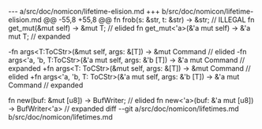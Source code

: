 --- a/src/doc/nomicon/lifetime-elision.md
+++ b/src/doc/nomicon/lifetime-elision.md
@@ -55,8 +55,8 @@ fn frob(s: &str, t: &str) -> &str;                      // ILLEGAL
 fn get_mut(&mut self) -> &mut T;                        // elided
 fn get_mut<'a>(&'a mut self) -> &'a mut T;              // expanded
 
-fn args<T:ToCStr>(&mut self, args: &[T]) -> &mut Command                  // elided
-fn args<'a, 'b, T:ToCStr>(&'a mut self, args: &'b [T]) -> &'a mut Command // expanded
+fn args<T: ToCStr>(&mut self, args: &[T]) -> &mut Command                  // elided
+fn args<'a, 'b, T: ToCStr>(&'a mut self, args: &'b [T]) -> &'a mut Command // expanded
 
 fn new(buf: &mut [u8]) -> BufWriter;                    // elided
 fn new<'a>(buf: &'a mut [u8]) -> BufWriter<'a>          // expanded
diff --git a/src/doc/nomicon/lifetimes.md b/src/doc/nomicon/lifetimes.md
